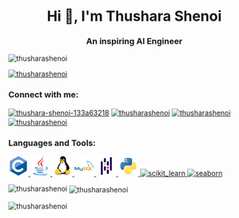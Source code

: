 <h1 align="center">Hi 👋, I'm Thushara Shenoi</h1>
<h3 align="center">An inspiring AI Engineer</h3>

<p align="left"> <img src="https://komarev.com/ghpvc/?username=thusharashenoi&label=Profile%20views&color=0e75b6&style=flat" alt="thusharashenoi" /> </p>

<p align="left"> <a href="https://github.com/ryo-ma/github-profile-trophy"><img src="https://github-profile-trophy.vercel.app/?username=thusharashenoi" alt="thusharashenoi" /></a> </p>

<h3 align="left">Connect with me:</h3>
<p align="left">
<a href="https://linkedin.com/in/thushara-shenoi-133a63218" target="blank"><img align="center" src="https://raw.githubusercontent.com/rahuldkjain/github-profile-readme-generator/master/src/images/icons/Social/linked-in-alt.svg" alt="thushara-shenoi-133a63218" height="30" width="40" /></a>
<a href="https://kaggle.com/thusharashenoi" target="blank"><img align="center" src="https://raw.githubusercontent.com/rahuldkjain/github-profile-readme-generator/master/src/images/icons/Social/kaggle.svg" alt="thusharashenoi" height="30" width="40" /></a>
<a href="https://www.codechef.com/users/thusharashenoi" target="blank"><img align="center" src="https://cdn.jsdelivr.net/npm/simple-icons@3.1.0/icons/codechef.svg" alt="thusharashenoi" height="30" width="40" /></a>
<a href="https://www.leetcode.com/thusharashenoi" target="blank"><img align="center" src="https://raw.githubusercontent.com/rahuldkjain/github-profile-readme-generator/master/src/images/icons/Social/leet-code.svg" alt="thusharashenoi" height="30" width="40" /></a>
</p>

<h3 align="left">Languages and Tools:</h3>
<p align="left"> <a href="https://www.cprogramming.com/" target="_blank" rel="noreferrer"> <img src="https://raw.githubusercontent.com/devicons/devicon/master/icons/c/c-original.svg" alt="c" width="40" height="40"/> </a> <a href="https://www.java.com" target="_blank" rel="noreferrer"> <img src="https://raw.githubusercontent.com/devicons/devicon/master/icons/java/java-original.svg" alt="java" width="40" height="40"/> </a> <a href="https://www.linux.org/" target="_blank" rel="noreferrer"> <img src="https://raw.githubusercontent.com/devicons/devicon/master/icons/linux/linux-original.svg" alt="linux" width="40" height="40"/> </a> <a href="https://www.mysql.com/" target="_blank" rel="noreferrer"> <img src="https://raw.githubusercontent.com/devicons/devicon/master/icons/mysql/mysql-original-wordmark.svg" alt="mysql" width="40" height="40"/> </a> <a href="https://pandas.pydata.org/" target="_blank" rel="noreferrer"> <img src="https://raw.githubusercontent.com/devicons/devicon/2ae2a900d2f041da66e950e4d48052658d850630/icons/pandas/pandas-original.svg" alt="pandas" width="40" height="40"/> </a> <a href="https://www.python.org" target="_blank" rel="noreferrer"> <img src="https://raw.githubusercontent.com/devicons/devicon/master/icons/python/python-original.svg" alt="python" width="40" height="40"/> </a> <a href="https://scikit-learn.org/" target="_blank" rel="noreferrer"> <img src="https://upload.wikimedia.org/wikipedia/commons/0/05/Scikit_learn_logo_small.svg" alt="scikit_learn" width="40" height="40"/> </a> <a href="https://seaborn.pydata.org/" target="_blank" rel="noreferrer"> <img src="https://seaborn.pydata.org/_images/logo-mark-lightbg.svg" alt="seaborn" width="40" height="40"/> </a> </p>

<p><img align="left" src="https://github-readme-stats.vercel.app/api/top-langs?username=thusharashenoi&show_icons=true&locale=en&layout=compact" alt="thusharashenoi" /></p>

<p>&nbsp;<img align="center" src="https://github-readme-stats.vercel.app/api?username=thusharashenoi&show_icons=true&locale=en" alt="thusharashenoi" /></p>

<p><img align="center" src="https://github-readme-streak-stats.herokuapp.com/?user=thusharashenoi&" alt="thusharashenoi" /></p>
